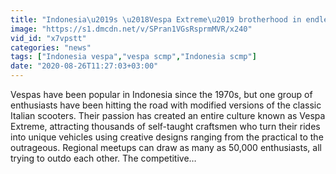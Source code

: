 ```yaml
---
title: "Indonesia\u2019s \u2018Vespa Extreme\u2019 brotherhood in endless race to stand out with modified classic bikes"
image: "https://s1.dmcdn.net/v/SPran1VGsRsprmMVR/x240"
vid_id: "x7vpstt"
categories: "news"
tags: ["Indonesia vespa","vespa scmp","Indonesia scmp"]
date: "2020-08-26T11:27:03+03:00"
---
```

Vespas have been popular in Indonesia since the 1970s, but one group of enthusiasts have been hitting the road with modified versions of the classic Italian scooters. Their passion has created an entire culture known as Vespa Extreme, attracting thousands of self-taught craftsmen who turn their rides into unique vehicles using creative designs ranging from the practical to the outrageous. Regional meetups can draw as many as 50,000 enthusiasts, all trying to outdo each other. The competitive…

